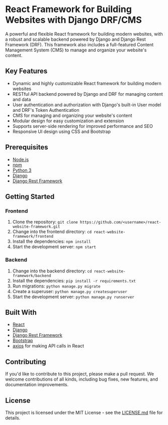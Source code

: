# React Framework for Building Websites with Django DRF/CMS

A powerful and flexible React framework for building modern websites, with a robust and scalable backend powered by Django and Django Rest Framework (DRF). This framework also includes a full-featured Content Management System (CMS) to manage and organize your website's content.

## Key Features

- Dynamic and highly customizable React framework for building modern websites
- RESTful API backend powered by Django and DRF for managing content and data
- User authentication and authorization with Django's built-in User model and DRF's Token Authentication
- CMS for managing and organizing your website's content
- Modular design for easy customization and extension
- Supports server-side rendering for improved performance and SEO
- Responsive UI design using CSS and Bootstrap

## Prerequisites

- [Node.js](https://nodejs.org/en/download/)
- [npm](https://www.npmjs.com/get-npm)
- [Python 3](https://www.python.org/downloads/)
- [Django](https://www.djangoproject.com/download/)
- [Django Rest Framework](https://www.django-rest-framework.org/#installation)

## Getting Started

### Frontend

1. Clone the repository: `git clone https://github.com/<username>/react-website-framework.git`
2. Change into the frontend directory: `cd react-website-framework/frontend`
3. Install the dependencies: `npm install`
4. Start the development server: `npm start`

### Backend

1. Change into the backend directory: `cd react-website-framework/backend`
2. Install the dependencies: `pip install -r requirements.txt`
3. Run migrations: `python manage.py migrate`
4. Create a superuser: `python manage.py createsuperuser`
5. Start the development server: `python manage.py runserver`

## Built With

- [React](https://reactjs.org/)
- [Django](https://www.djangoproject.com/)
- [Django Rest Framework](https://www.django-rest-framework.org/)
- [Bootstrap](https://getbootstrap.com/)
- [axios](https://github.com/axios/axios) for making API calls in React

## Contributing

If you'd like to contribute to this project, please make a pull request. We welcome contributions of all kinds, including bug fixes, new features, and documentation improvements.

## License

This project is licensed under the MIT License - see the [LICENSE.md](LICENSE.md) file for details.
